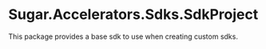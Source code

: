 # Sugar.Accelerators.Sdks.SdkProject

This package provides a base sdk to use when creating custom sdks.
